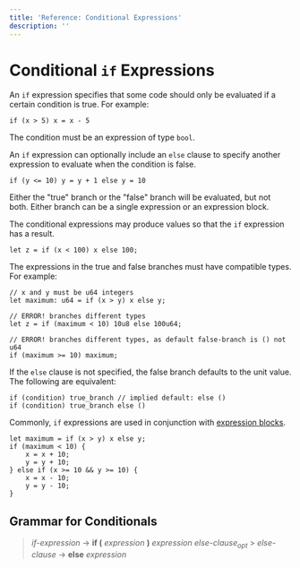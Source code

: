 ```yaml
---
title: 'Reference: Conditional Expressions'
description: ''
---
```


# Conditional `if` Expressions

An `if` expression specifies that some code should only be evaluated if a certain condition is true.
For example:

```move
if (x > 5) x = x - 5
```

The condition must be an expression of type `bool`.

An `if` expression can optionally include an `else` clause to specify another expression to evaluate
when the condition is false.

```move
if (y <= 10) y = y + 1 else y = 10
```

Either the "true" branch or the "false" branch will be evaluated, but not both. Either branch can be
a single expression or an expression block.

The conditional expressions may produce values so that the `if` expression has a result.

```move
let z = if (x < 100) x else 100;
```

The expressions in the true and false branches must have compatible types. For example:

```move
// x and y must be u64 integers
let maximum: u64 = if (x > y) x else y;

// ERROR! branches different types
let z = if (maximum < 10) 10u8 else 100u64;

// ERROR! branches different types, as default false-branch is () not u64
if (maximum >= 10) maximum;
```

If the `else` clause is not specified, the false branch defaults to the unit value. The following
are equivalent:

```move
if (condition) true_branch // implied default: else ()
if (condition) true_branch else ()
```

Commonly, `if` expressions are used in conjunction with
[expression blocks](../variables.md#expression-blocks).

```move
let maximum = if (x > y) x else y;
if (maximum < 10) {
    x = x + 10;
    y = y + 10;
} else if (x >= 10 && y >= 10) {
    x = x - 10;
    y = y - 10;
}
```

## Grammar for Conditionals

> _if-expression_ → **if (** _expression_ **)** _expression_ _else-clause_<sub>_opt_</sub> >
> _else-clause_ → **else** _expression_
